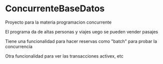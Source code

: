 # ConcurrenteBaseDatos
Proyecto para la materia programacion concurrente

El programa da de altas personas y viajes
uego se pueden vender pasajes

Tiene una funcionalidad para hacer reservas como "batch" para probar la concurrencia

Otra funcionalidad para ver las transacciones activex, etc